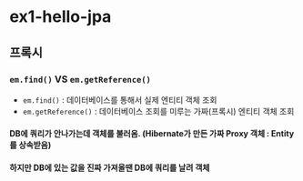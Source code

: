 # ex1-hello-jpa

## 프록시

### ```em.find()``` VS ```em.getReference()```
* ```em.find()``` : 데이터베이스를 통해서 실제 엔티티 객체 조회
* ```em.getReference()``` : 데이터베이스 조회를 미루는 가짜(프록시) 엔티티 객체 조회
#### DB에 쿼리가 안나가는데 객체를 불러옴. (Hibernate가 만든 가짜 Proxy 객체 : Entity를 상속받음)
#### 하지만 DB에 있는 값을 진짜 가져올땐 DB에 쿼리를 날려 객체
